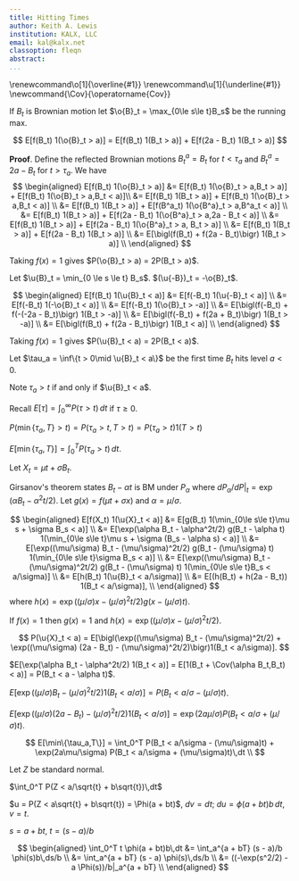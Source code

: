 ```yaml
---
title: Hitting Times
author: Keith A. Lewis
institution: KALX, LLC
email: kal@kalx.net
classoption: fleqn
abstract: 
...
```


\renewcommand\o[1]{\overline{#1}}
\renewcommand\u[1]{\underline{#1}}
\newcommand{\Cov}{\operatorname{Cov}}

If $B_t$ is Brownian motion let $\o{B}_t = \max_{0\le s\le t}B_s$ be the running max.

$$
	E[f(B_t) 1(\o{B}_t > a)] = E[f(B_t) 1(B_t > a)] + E[f(2a - B_t) 1(B_t > a)]
$$

__Proof__. Define the reflected Brownian motions $B_t^a = B_t$ for $t < \tau_a$ and $B_t^a = 2a - B_t$ for $t > \tau_a$.
We have
$$
\begin{aligned}
E[f(B_t) 1(\o{B}_t > a)] &= E[f(B_t) 1(\o{B}_t > a,B_t > a)] + E[f(B_t) 1(\o{B}_t > a,B_t < a)]\\
&= E[f(B_t) 1(B_t > a)] + E[f(B_t) 1(\o{B}_t > a,B_t < a)] \\
&= E[f(B_t) 1(B_t > a)] + E[f(B^a_t) 1(\o{B^a}_t > a,B^a_t < a)] \\
&= E[f(B_t) 1(B_t > a)] + E[f(2a - B_t) 1(\o{B^a}_t > a,2a - B_t < a)] \\
&= E[f(B_t) 1(B_t > a)] + E[f(2a - B_t) 1(\o{B^a}_t > a, B_t > a)] \\
&= E[f(B_t) 1(B_t > a)] + E[f(2a - B_t) 1(B_t > a)] \\
&= E[\bigl(f(B_t) + f(2a - B_t)\bigr) 1(B_t > a)] \\
\end{aligned}
$$

Taking $f(x) = 1$ gives $P(\o{B}_t > a) = 2P(B_t > a)$.

Let $\u{B}_t = \min_{0 \le s \le t} B_s$. $(\u{-B})_t = -\o{B}_t$.

$$
\begin{aligned}
	E[f(B_t) 1(\u{B}_t < a)] &= E[f(-B_t) 1(\u{-B}_t < a)] \\
		&= E[f(-B_t) 1(-\o{B}_t < a)] \\
		&= E[f(-B_t) 1(\o{B}_t > -a)] \\
		&= E[\bigl(f(-B_t) + f(-(-2a - B_t)\bigr) 1(B_t > -a)] \\
		&= E[\bigl(f(-B_t) + f(2a + B_t)\bigr) 1(B_t > -a)] \\
		&= E[\bigl(f(B_t) + f(2a - B_t)\bigr) 1(B_t < a)] \\
\end{aligned}
$$

Taking $f(x) = 1$ gives $P(\u{B}_t < a) = 2P(B_t < a)$.

Let $\tau_a = \inf\{t > 0\mid \u{B}_t < a\}$ be the first time $B_t$ hits level $a < 0$.

Note $\tau_a > t$ if and only if $\u{B}_t < a$.

Recall $E[\tau] = \int_0^\infty P(\tau > t)\,dt$ if $\tau\ge0$.

$P(\min\{\tau_a, T\} > t) = P(\tau_a > t, T > t) = P(\tau_a > t)1(T > t)$

$E[\min\{\tau_a, T\}] = \int_0^T P(\tau_a > t)\,dt$.

Let $X_t = \mu t + \sigma B_t$.

Girsanov's theorem states $B_t - \alpha t$ is BM under $P_\alpha$
where ${dP_\alpha/dP|_t = \exp(\alpha B_t - \alpha^2t/2)}$.
Let $g(x) = f(\mu t + \sigma x)$ and $\alpha = \mu/\sigma$.

$$
\begin{aligned}
E[f(X_t) 1(\u{X}_t < a)] &= E[g(B_t) 1(\min_{0\le s\le t}\mu s + \sigma B_s  < a)] \\
&= E[\exp(\alpha B_t - \alpha^2t/2) g(B_t - \alpha t)
	1(\min_{0\le s\le t}\mu s + \sigma (B_s - \alpha s)  < a)] \\
&= E[\exp((\mu/\sigma) B_t - (\mu/\sigma)^2t/2) g(B_t - (\mu/\sigma) t)
	1(\min_{0\le s\le t}\sigma B_s  < a)] \\
&= E[\exp((\mu/\sigma) B_t - (\mu/\sigma)^2t/2) g(B_t - (\mu/\sigma) t)
	1(\min_{0\le s\le t}B_s  < a/\sigma)] \\
&= E[h(B_t) 1(\u{B}_t  < a/\sigma)] \\
&= E[(h(B_t) + h(2a - B_t)) 1(B_t < a/\sigma)], \\
\end{aligned}
$$
where $h(x) = \exp((\mu/\sigma) x - (\mu/\sigma)^2t/2) g(x - (\mu/\sigma) t)$.

If $f(x) = 1$ then $g(x) = 1$ and $h(x) = \exp((\mu/\sigma) x - (\mu/\sigma)^2t/2)$.

$$
P(\u{X}_t < a) = E[\bigl(\exp((\mu/\sigma) B_t - (\mu/\sigma)^2t/2)
	+ \exp((\mu/\sigma) (2a - B_t) - (\mu/\sigma)^2t/2)\bigr)1(B_t < a/\sigma)].
$$

$E[\exp(\alpha B_t - \alpha^2t/2) 1(B_t < a)]
= E[1(B_t + \Cov(\alpha B_t,B_t) < a)]
= P(B_t < a - \alpha t)$.

$E[\exp((\mu/\sigma) B_t - (\mu/\sigma)^2t/2) 1(B_t < a/\sigma)]
= P(B_t < a/\sigma - (\mu/\sigma)t)$.

$E[\exp((\mu/\sigma) (2a - B_t) - (\mu/\sigma)^2t/2) 1(B_t < a/\sigma)]
=\exp(2a\mu/\sigma) P(B_t < a/\sigma + (\mu/\sigma)t)$.

$$
E[\min\{\tau_a,T\}] = \int_0^T P(B_t < a/\sigma - (\mu/\sigma)t)
	+ \exp(2a\mu/\sigma) P(B_t < a/\sigma + (\mu/\sigma)t)\,dt \\
$$

Let $Z$ be standard normal.

$\int_0^T P(Z < a/\sqrt{t} + b\sqrt{t})\,dt$

$u = P(Z < a\sqrt{t} + b\sqrt{t}) = \Phi(a + bt)$, $dv = dt$; $du = \phi(a + bt)b\,dt$, $v = t$.

$s = a + bt$, $t = (s - a)/b$

$$
\begin{aligned}
\int_0^T t \phi(a + bt)b\,dt &= \int_a^{a + bT} (s - a)/b \phi(s)b\,ds/b \\
&= \int_a^{a + bT} (s - a) \phi(s)\,ds/b \\
&= ((-\exp(s^2/2) - a \Phi(s))/b|_a^{a + bT} \\
\end{aligned}
$$
